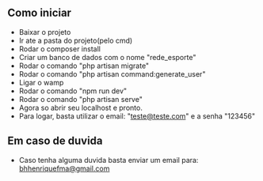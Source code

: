 ## Como iniciar

-   Baixar o projeto
-   Ir ate a pasta do projeto(pelo cmd)
-   Rodar o composer install
-   Criar um banco de dados com o nome "rede_esporte"
-   Rodar o comando "php artisan migrate"
-   Rodar o comando "php artisan command:generate_user"
-   Ligar o wamp
-   Rodar o comando "npm run dev"
-   Rodar o comando "php artisan serve"
-   Agora so abrir seu localhost e pronto.
-   Para logar, basta utilizar o email: "teste@teste.com" e a senha "123456"

## Em caso de duvida

-   Caso tenha alguma duvida basta enviar um email para: bhhenriquefma@gmail.com
